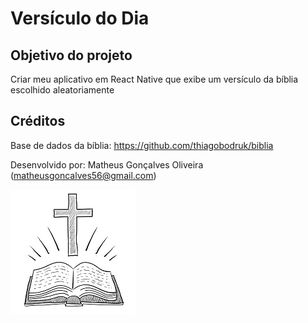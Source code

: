 # Versículo do Dia

## Objetivo do projeto
Criar meu aplicativo em React Native que exibe um versículo da bíblia escolhido aleatoriamente

## Créditos
Base de dados da bíblia:
https://github.com/thiagobodruk/biblia

Desenvolvido por: Matheus Gonçalves Oliveira (matheusgoncalves56@gmail.com)

![alt text](https://github.com/matheusgoncalves56/versiculoDoDia/blob/master/src/assets/logo.jpg)
